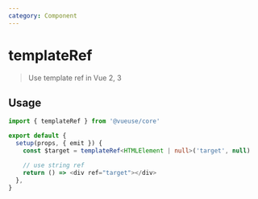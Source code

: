 ```yaml
---
category: Component
---
```


# templateRef

> Use template ref in Vue 2, 3

## Usage

```ts
import { templateRef } from '@vueuse/core'

export default {
  setup(props, { emit }) {
    const $target = templateRef<HTMLElement | null>('target', null)

    // use string ref
    return () => <div ref="target"></div>
  },
}
```

